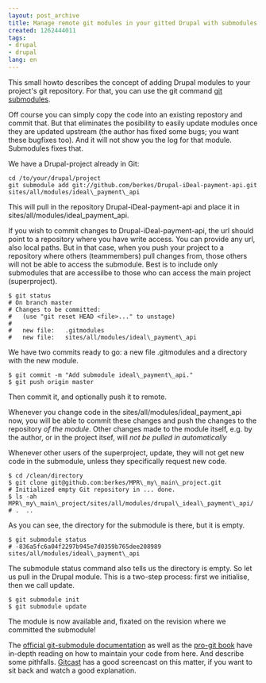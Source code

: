 ```yaml
---
layout: post_archive
title: Manage remote git modules in your gitted Drupal with submodules
created: 1262444011
tags:
- drupal
- drupal
lang: en
---
```

This small howto describes the concept of adding Drupal modules to your project's git repository. For that, you can use the git command <a href="http://book.git-scm.com/5_submodules.html">git submodules</a>.

Off course you can simply copy the code into an existing repostory and commit that. But that eliminates the posibility to easily update modules once they are updated upstream (the author has fixed some bugs; you want these bugfixes too). And it will not show you the log for that module. Submodules fixes that. 

We have a Drupal-project already in Git:

    cd /to/your/drupal/project
    git submodule add git://github.com/berkes/Drupal-iDeal-payment-api.git sites/all/modules/ideal\_payment\_api

This will pull in the repository Drupal-iDeal-payment-api and place it in sites/all/modules/ideal\_payment\_api.

If you wish to commit changes to Drupal-iDeal-payment-api, the url should point to a repository where you have write access. 
You can provide any url, also local paths. But in that case, when you push your project to a repository where others (teammembers) pull changes from, those others will not be able to access the submodule. Best is to include only submodules that are accessilbe to those who can access the main project (superproject).

    $ git status
    # On branch master
    # Changes to be committed:
    #   (use "git reset HEAD <file>..." to unstage)
    #
    #	new file:   .gitmodules
    #	new file:   sites/all/modules/ideal\_payment\_api

We have two commits ready to go: a new file .gitmodules and a directory with the new module.

    $ git commit -m "Add submodule ideal\_payment\_api."
    $ git push origin master 

Then commit it, and optionally push it to remote. 

Whenever you change code in the sites/all/modules/ideal\_payment\_api now, you will be able to commit these changes and push the changes to the repository *of the module*. 
Other changes made to the module itself, e.g. by the author, or in the project itsef, will *not be pulled in automatically*

Whenever other users of the superproject, update, they will not get new code in the submodule, unless they specifically request new code. 

    $ cd /clean/directory
    $ git clone git@github.com:berkes/MPR\_my\_main\_project.git
    # Initialized empty Git repository in ... done.
    $ ls -ah MPR\_my\_main\_project/sites/all/modules/drupal\_ideal\_payment\_api/
    # .  ..

As you can see, the directory for the submodule is there, but it is empty. 

    $ git submodule status
    # -836a5fc6a04f2297b945e7d0359b765dee208989 sites/all/modules/ideal\_payment\_api

The submodule status command also tells us the directory is empty. 
So let us pull in the Drupal module. This is a two-step process: first we initialise, then we call update. 

    $ git submodule init
    $ git submodule update

The module is now available and, fixated on the revision where we committed the submodule! 

The <a href="http://www.kernel.org/pub/software/scm/git/docs/git-submodule.html">official git-submodule documentation</a> as well as the <a href="http://progit.org/book/ch6-6.html">pro-git book</a> have in-depth reading on how to maintain your code from here. And describe some pithfalls. <a href="http://gitcasts.com/posts/git-submodules">Gitcast</a> has a good screencast on this matter, if you want to sit back and watch a good explanation.
